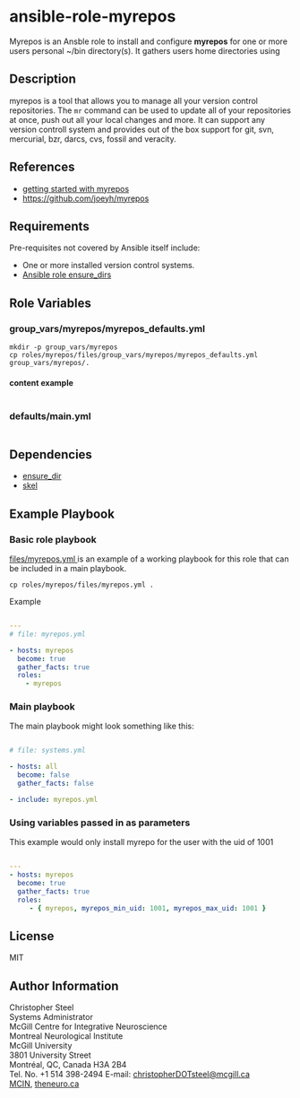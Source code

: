 
ansible-role-myrepos
====================

Myrepos is an Ansble role to install and configure **myrepos** for one or more users personal ~/bin directory(s). It gathers users home directories using 


Description
-----------

myrepos is a tool that allows you to manage all your version control repositories. The `mr` command can be used to update all of your repositories at once, push out all your local changes and more. It can support any version controll system and provides out of the box support for git, svn, mercurial, bzr, darcs, cvs, fossil and veracity.


References
----------

* [ getting started with myrepos ]( https://myrepos.branchable.com/ )
* [ https://github.com/joeyh/myrepos ]( https://github.com/joeyh/myrepos )


Requirements
------------

Pre-requisites not covered by Ansible itself include:

* One or more installed version control systems.
* [ Ansible role ensure_dirs ]( https://github.com/csteel/ansible-role-ensure_dirs )


Role Variables
--------------

###  group_vars/myrepos/myrepos_defaults.yml

```shell
mkdir -p group_vars/myrepos
cp roles/myrepos/files/group_vars/myrepos/myrepos_defaults.yml group_vars/myrepos/.
```

#### content example

```shell
```

### defaults/main.yml

```yaml
```


Dependencies
------------

* [ensure_dir]()
* [skel]()

Example Playbook
----------------

### Basic role playbook

[ files/myrepos.yml ]( files/myrepos.yml ) is an example of a working playbook for this role  that can be included in a main playbook.

```shell
cp roles/myrepos/files/myrepos.yml .
```

Example

```yaml

---
# file: myrepos.yml

- hosts: myrepos
  become: true
  gather_facts: true 
  roles:
    - myrepos
```

### Main playbook

The main playbook might look something like this:

```yaml

# file: systems.yml

- hosts: all
  become: false
  gather_facts: false

- include: myrepos.yml

```

### Using variables passed in as parameters

This example would only install myrepo for the user with the uid of 1001

```yaml

---
- hosts: myrepos
  become: true
  gather_facts: true
  roles:
     - { myrepos, myrepos_min_uid: 1001, myrepos_max_uid: 1001 } 
```


License
-------

MIT

Author Information
------------------

Christopher Steel  
Systems Administrator  
McGill Centre for Integrative Neuroscience  
Montreal Neurological Institute  
McGill University  
3801 University Street  
Montréal, QC, Canada H3A 2B4  
Tel. No. +1 514 398-2494 
E-mail: christopherDOTsteel@mcgill.ca  
[MCIN](http://mcin-cnim.ca/), [theneuro.ca](http://theneuro.ca)  


